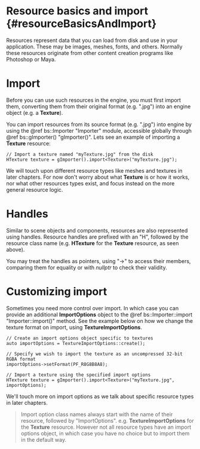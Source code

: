 Resource basics and import					{#resourceBasicsAndImport}
===============

Resources represent data that you can load from disk and use in your application. These may be images, meshes, fonts, and others. Normally these resources originate from other content creation programs like Photoshop or Maya. 

# Import
Before you can use such resources in the engine, you must first import them, converting them from their original format (e.g. ".jpg") into an engine object (e.g. a **Texture**).

You can import resources from its source format (e.g. ".jpg") into engine by using the @ref bs::Importer "Importer" module, accessible globally through @ref bs::gImporter() "gImporter()". Lets see an example of importing a **Texture** resource:

~~~~~~~~~~~~~{.cpp}
// Import a texture named "myTexture.jpg" from the disk
HTexture texture = gImporter().import<Texture>("myTexture.jpg");
~~~~~~~~~~~~~

We will touch upon different resource types like meshes and textures in later chapters. For now don't worry about what **Texture** is or how it works, nor what other resources types exist, and focus instead on the more general resource logic.

# Handles
Similar to scene objects and components, resources are also represented using handles. Resource handles are prefixed with an "H", followed by the resource class name (e.g. **HTexture** for the **Texture** resource, as seen above).

You may treat the handles as pointers, using "->" to access their members, comparing them for equality or with *nullptr* to check their validity. 

# Customizing import
Sometimes you need more control over import. In which case you can provide an additional **ImportOptions** object to the @ref bs::Importer::import<T> "Importer::import<T>()" method. See the example below on how we change the texture format on import, using **TextureImportOptions**.

~~~~~~~~~~~~~{.cpp}
// Create an import options object specific to textures
auto importOptions = TextureImportOptions::create();

// Specify we wish to import the texture as an uncompressed 32-bit RGBA format
importOptions->setFormat(PF_R8G8B8A8); 

// Import a texture using the specified import options
HTexture texture = gImporter().import<Texture>("myTexture.jpg", importOptions);
~~~~~~~~~~~~~

We'll touch more on import options as we talk about specific resource types in later chapters.

> Import option class names always start with the name of their resource, followed by "ImportOptions". e.g. **TextureImportOptions** for the **Texture** resource. However not all resource types have an import options object, in which case you have no choice but to import them in the default way.